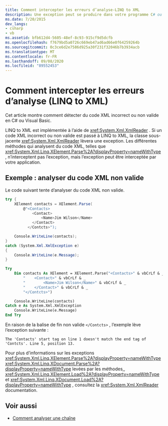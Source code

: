 ```yaml
---
title: Comment intercepter les erreurs d’analyse-LINQ to XML
description: Une exception peut se produire dans votre programme C# ou Visual Basic si elle tente d’analyser du code XML non valide avec une méthode telle que XElement. Parse. Vous pouvez écrire le programme pour intercepter ces exceptions et y répondre.
ms.date: 7/20/2015
dev_langs:
- csharp
- vb
ms.assetid: bfb612d4-5605-48ef-8c93-915cf9d5dcfb
ms.openlocfilehash: f7679bd5a0726c669eb47ad6ad66e0f64259264b
ms.sourcegitcommit: 0c3ce6d2e7586d925a30f231f32046b7b3934acb
ms.translationtype: MT
ms.contentlocale: fr-FR
ms.lasthandoff: 09/08/2020
ms.locfileid: "89552453"
---
```

# <a name="how-to-catch-parsing-errors-linq-to-xml"></a>Comment intercepter les erreurs d’analyse (LINQ to XML)

Cet article montre comment détecter du code XML incorrect ou non valide en C# ou Visual Basic.

LINQ to XML est implémentée à l’aide de <xref:System.Xml.XmlReader> . Si un code XML incorrect ou non valide est passé à LINQ to XML, la classe sous-jacente <xref:System.Xml.XmlReader> lèvera une exception. Les différentes méthodes qui analysent du code XML, telles que <xref:System.Xml.Linq.XElement.Parse%2A?displayProperty=nameWithType> , n’interceptent pas l’exception, mais l’exception peut être interceptée par votre application.

## <a name="example-parse-invalid-xml"></a>Exemple : analyser du code XML non valide

Le code suivant tente d’analyser du code XML non valide.

```csharp
try {
    XElement contacts = XElement.Parse(
        @"<Contacts>
            <Contact>
                <Name>Jim Wilson</Name>
            </Contact>
          </Contcts>");

    Console.WriteLine(contacts);
}
catch (System.Xml.XmlException e)
{
    Console.WriteLine(e.Message);
}
```

```vb
Try
    Dim contacts As XElement = XElement.Parse("<Contacts>" & vbCrLf & _
        "    <Contact>" & vbCrLf & _
        "        <Name>Jim Wilson</Name>" & vbCrLf & _
        "    </Contact>" & vbCrLf & _
        "</Contcts>")

    Console.WriteLine(contacts)
Catch e As System.Xml.XmlException
    Console.WriteLine(e.Message)
End Try
```

En raison de la balise de fin non valide `</Contcts>` , l’exemple lève l’exception suivante :

```output
The 'Contacts' start tag on line 1 doesn't match the end tag of 'Contcts'. Line 5, position 13.
```

Pour plus d’informations sur les exceptions <xref:System.Xml.Linq.XElement.Parse%2A?displayProperty=nameWithType> <xref:System.Xml.Linq.XDocument.Parse%2A?displayProperty=nameWithType> levées par les méthodes,, <xref:System.Xml.Linq.XElement.Load%2A?displayProperty=nameWithType> et <xref:System.Xml.Linq.XDocument.Load%2A?displayProperty=nameWithType> , consultez la <xref:System.Xml.XmlReader> documentation.

## <a name="see-also"></a>Voir aussi

- [Comment analyser une chaîne](parse-string.md)
